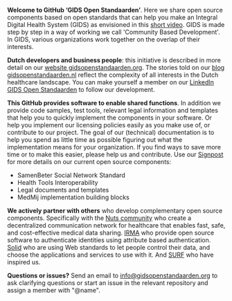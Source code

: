 **Welcome to GitHub ‘GIDS Open Standaarden’**. Here we share open source components based on open standards that can help you make an Integral Digital Health System (GIDS) as envisioned in this [short video](https://vimeo.com/gidsopenstandaarden). GIDS is made step by step in a way of working we call 'Community Based Development'. In GIDS, various organizations work together on the overlap of their interests.

**Dutch developers and business people**: this initiative is described in more detail on our [website gidsopenstandaarden.org](https://www.gidsopenstandaarden.org). The stories told on our [blog gidsopenstandaarden.nl](https://blog.gidsopenstandaarden.nl) reflect the complexity of all interests in the Dutch healthcare landscape. You can make yourself a member on our [LinkedIn GIDS Open Standaarden](https://www.linkedin.com/company/gidsopenstandaarden) to follow our development.

**This GitHub provides software to enable shared functions**. In addition we provide code samples, test tools, relevant legal information and templates that help you to quickly implement the components in your software. Or help you implement our licensing policies easily as you make use of, or contribute to our project. 
The goal of our (technical) documentation is to help you spend as little time as possible figuring out what the implementation means for your organization. If you find ways to save more time or to make this easier, please help us and contribute. Use our [Signpost](https://github.com/GIDSOpenStandaarden/Signpost) for more details on our current open source components:

- SamenBeter Social Network Standard
- Health Tools Interoperability
- Legal documents and templates
- MedMij implementation building blocks

**We actively partner with others** who develop complementary open source components. Specifically with the [Nuts community](https://github.com/nuts-foundation) who create a decentralized communication network for healthcare that enables fast, safe, and cost-effective medical data sharing. [IRMA](https://github.com/privacybydesign) who provide open source software to authenticate identities using attribute based authentication. [Solid](https://solidproject.org) who are using Web standards to let people control their data, and choose the applications and services to use with it. And [SURF](https://github.com/SURFnet) who have inspired us. 

**Questions or issues?** Send an email to info@gidsopenstandaarden.org to ask clarifying questions or start an issue in the relevant repository and assign a member with "@name".

